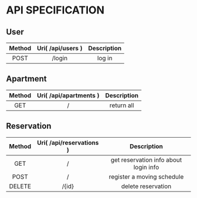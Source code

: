 # API SPECIFICATION

## User
|Method|Uri( /api/users )|Description|
|:---:|:---:|:---:|
|POST|/login|log in|

## Apartment
|Method|Uri( /api/apartments )|Description|
|:---:|:---:|:---:|
|GET|/|return all|

## Reservation
|Method|Uri( /api/reservations )|Description|
|:---:|:---:|:---:|
|GET|/|get reservation info about login info|
|POST|/|register a moving schedule|
|DELETE|/{id}|delete reservation|